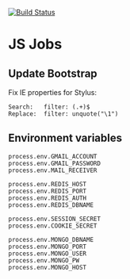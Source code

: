 [![Build Status](https://travis-ci.org/robertkowalski/javascriptjob.de.png?branch=master)](https://travis-ci.org/robertkowalski/javascriptjob.de)

# JS Jobs

## Update Bootstrap

Fix IE properties for Stylus:

```
Search:   filter: (.+)$
Replace:  filter: unquote("\1")
```

## Environment variables

```
process.env.GMAIL_ACCOUNT
process.env.GMAIL_PASSWORD
process.env.MAIL_RECEIVER

process.env.REDIS_HOST
process.env.REDIS_PORT
process.env.REDIS_AUTH
process.env.REDIS_DBNAME

process.env.SESSION_SECRET
process.env.COOKIE_SECRET

process.env.MONGO_DBNAME
process.env.MONGO_PORT
process.env.MONGO_USER
process.env.MONGO_PW
process.env.MONGO_HOST
```